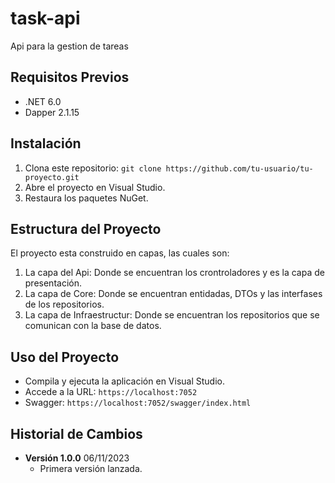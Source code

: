 # task-api

Api para la gestion de tareas

## Requisitos Previos

- .NET 6.0
- Dapper 2.1.15

## Instalación

1. Clona este repositorio: `git clone https://github.com/tu-usuario/tu-proyecto.git`
2. Abre el proyecto en Visual Studio.
3. Restaura los paquetes NuGet.

## Estructura del Proyecto

El proyecto esta construido en capas, las cuales son:

1. La capa del Api: Donde se encuentran los crontroladores y es la capa de presentación.
2. La capa de Core: Donde se encuentran entidadas, DTOs y las interfases de los repositorios.
3. La capa de Infraestructur: Donde se encuentran los repositorios que se comunican con la base de datos.

## Uso del Proyecto

- Compila y ejecuta la aplicación en Visual Studio.
- Accede a la URL: `https://localhost:7052`
- Swagger:  `https://localhost:7052/swagger/index.html`

## Historial de Cambios

- **Versión 1.0.0** 06/11/2023
  - Primera versión lanzada.

